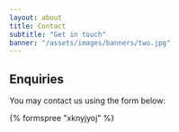 ```yaml
---
layout: about
title: Contact
subtitle: "Get in touch"
banner: "/assets/images/banners/two.jpg"
---
```


## Enquiries

You may contact us using the form below:

{% formspree "xknyjyoj" %}


